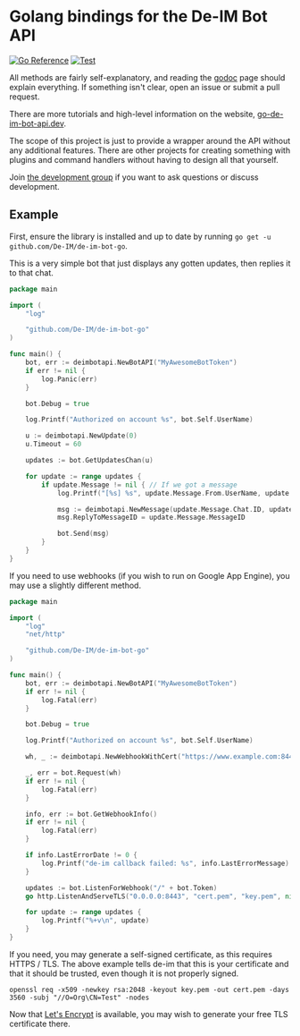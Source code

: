 # Golang bindings for the De-IM Bot API

[![Go Reference](https://pkg.go.dev/badge/github.com/De-IM/de-im-bot-go.svg)](https://pkg.go.dev/github.com/De-IM/de-im-bot-go)
[![Test](https://github.com/De-IM/de-im-bot-go/actions/workflows/test.yml/badge.svg)](https://github.com/De-IM/de-im-bot-go/actions/workflows/test.yml)

All methods are fairly self-explanatory, and reading the [godoc](https://pkg.go.dev/github.com/De-IM/de-im-bot-go) page should
explain everything. If something isn't clear, open an issue or submit
a pull request.

There are more tutorials and high-level information on the website, [go-de-im-bot-api.dev](https://go-de-im-bot-api.dev).

The scope of this project is just to provide a wrapper around the API
without any additional features. There are other projects for creating
something with plugins and command handlers without having to design
all that yourself.

Join [the development group](https://de-im.io/go_de-im_bot_api) if
you want to ask questions or discuss development.

## Example

First, ensure the library is installed and up to date by running
`go get -u github.com/De-IM/de-im-bot-go`.

This is a very simple bot that just displays any gotten updates,
then replies it to that chat.

```go
package main

import (
	"log"

	"github.com/De-IM/de-im-bot-go"
)

func main() {
	bot, err := deimbotapi.NewBotAPI("MyAwesomeBotToken")
	if err != nil {
		log.Panic(err)
	}

	bot.Debug = true

	log.Printf("Authorized on account %s", bot.Self.UserName)

	u := deimbotapi.NewUpdate(0)
	u.Timeout = 60

	updates := bot.GetUpdatesChan(u)

	for update := range updates {
		if update.Message != nil { // If we got a message
			log.Printf("[%s] %s", update.Message.From.UserName, update.Message.Text)

			msg := deimbotapi.NewMessage(update.Message.Chat.ID, update.Message.Text)
			msg.ReplyToMessageID = update.Message.MessageID

			bot.Send(msg)
		}
	}
}
```

If you need to use webhooks (if you wish to run on Google App Engine),
you may use a slightly different method.

```go
package main

import (
	"log"
	"net/http"

	"github.com/De-IM/de-im-bot-go"
)

func main() {
	bot, err := deimbotapi.NewBotAPI("MyAwesomeBotToken")
	if err != nil {
		log.Fatal(err)
	}

	bot.Debug = true

	log.Printf("Authorized on account %s", bot.Self.UserName)

	wh, _ := deimbotapi.NewWebhookWithCert("https://www.example.com:8443/"+bot.Token, "cert.pem")

	_, err = bot.Request(wh)
	if err != nil {
		log.Fatal(err)
	}

	info, err := bot.GetWebhookInfo()
	if err != nil {
		log.Fatal(err)
	}

	if info.LastErrorDate != 0 {
		log.Printf("de-im callback failed: %s", info.LastErrorMessage)
	}

	updates := bot.ListenForWebhook("/" + bot.Token)
	go http.ListenAndServeTLS("0.0.0.0:8443", "cert.pem", "key.pem", nil)

	for update := range updates {
		log.Printf("%+v\n", update)
	}
}
```

If you need, you may generate a self-signed certificate, as this requires
HTTPS / TLS. The above example tells de-im that this is your
certificate and that it should be trusted, even though it is not
properly signed.

    openssl req -x509 -newkey rsa:2048 -keyout key.pem -out cert.pem -days 3560 -subj "//O=Org\CN=Test" -nodes

Now that [Let's Encrypt](https://letsencrypt.org) is available,
you may wish to generate your free TLS certificate there.
